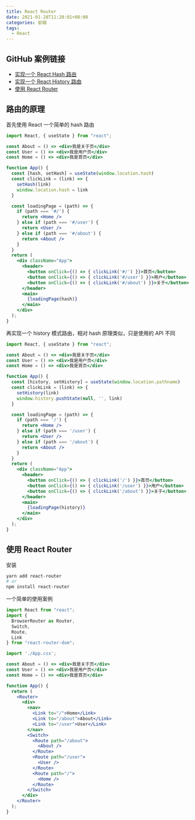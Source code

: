 ```yaml
---
title: React Router
date: 2021-01-28T11:20:01+08:00
categories: 前端
tags:
  - React
---
```


## GitHub 案例链接

- [实现一个 React Hash 路由](https://github.com/uphg/react-router-demo/blob/a5d7d35df481975e2725c0c615ec4282633d1ef7/src/App.js)
- [实现一个 React History 路由](https://github.com/uphg/react-router-demo/blob/cb74fdd0d38528b80dafc6edc919a10c2d68d6ce/src/App.js)
- [使用 React Router](https://github.com/uphg/react-router-demo/blob/master/src/App.js)

## 路由的原理

首先使用 React 一个简单的 hash 路由

```jsx
import React, { useState } from "react";

const About = () => <div>我是关于页</div>
const User = () => <div>我是用户页</div>
const Home = () => <div>我是首页</div>

function App() {
  const [hash, setHash] = useState(window.location.hash)
  const clickLink = (link) => {
    setHash(link)
    window.location.hash = link
  }

  const loadingPage = (path) => {
    if (path === '#/') {
      return <Home />
    } else if (path === '#/user') {
      return <User />
    } else if (path === '#/about') {
      return <About />
    }
  }
  return (
    <div className="App">
      <header>
        <button onClick={() => { clickLink('#/') }}>首页</button>
        <button onClick={() => { clickLink('#/user') }}>用户</button>
        <button onClick={() => { clickLink('#/about') }}>关于</button>
      </header>
      <main>
        {loadingPage(hash)}
      </main>
    </div>
  );
}
```

再实现一个 history 模式路由，相对 hash 原理类似，只是使用的 API 不同

```jsx
import React, { useState } from "react";

const About = () => <div>我是关于页</div>
const User = () => <div>我是用户页</div>
const Home = () => <div>我是首页</div>

function App() {
  const [history, setHistory] = useState(window.location.pathname)
  const clickLink = (link) => {
    setHistory(link)
    window.history.pushState(null, '', link)
  }

  const loadingPage = (path) => {
    if (path === '/') {
      return <Home />
    } else if (path === '/user') {
      return <User />
    } else if (path === '/about') {
      return <About />
    }
  }
  return (
    <div className="App">
      <header>
        <button onClick={() => { clickLink('/') }}>首页</button>
        <button onClick={() => { clickLink('/user') }}>用户</button>
        <button onClick={() => { clickLink('/about') }}>关于</button>
      </header>
      <main>
        {loadingPage(history)}
      </main>
    </div>
  );
}
```

## 使用 React Router

安装

```sh
yarn add react-router
# or
npm install react-router
```

一个简单的使用案例

```jsx
import React from "react";
import {
  BrowserRouter as Router,
  Switch,
  Route,
  Link
} from "react-router-dom";

import './App.css';

const About = () => <div>我是关于页</div>
const User = () => <div>我是用户页</div>
const Home = () => <div>我是首页</div>

function App() {
  return (
    <Router>
      <div>
        <nav>
          <Link to="/">Home</Link>
          <Link to="/about">About</Link>
          <Link to="/user">User</Link>
        </nav>
        <Switch>
          <Route path="/about">
            <About />
          </Route>
          <Route path="/user">
            <User />
          </Route>
          <Route path="/">
            <Home />
          </Route>
        </Switch>
      </div>
    </Router>
  );
}
```
